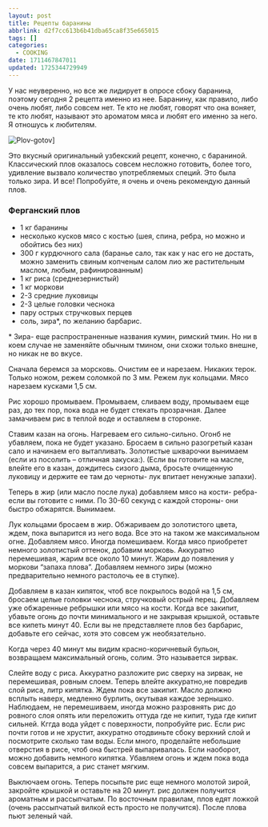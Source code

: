 ```yaml
---
layout: post
title: Рецепты баранины
abbrlink: d2f7cc613b6b41dba65ca8f35e665015
tags: []
categories:
  - COOKING
date: 1711467847011
updated: 1725344729949
---
```


У нас неуверенно, но все же лидирует в опросе сбоку баранина, поэтому сегодня 2 рецепта именно из нее. Баранину, как правило, либо очень любят, либо совсем нет. Те кто не любят, говорят что она воняет, те кто любят, называют это ароматом мяса и любят его именно за него. Я отношусь к любителям.

![](/resources/2bd6fffc87c442c0adc871087eaaa01f.jpg "Plov-gotov")]

Это вкусный оригинальный узбекский рецепт, конечно, с бараниной. Классический плов оказалось совсем несложно готовить, более того, удивление вызвало количество употребляемых специй. Это была только зира. И все! Попробуйте, я очень и очень рекомендую данный плов.

### Ферганский плов

- 1 кг баранины
- несколько кусков мясо с костью (шея, спина, ребра, но можно и обойтись без них)
- 300 г курдючного сала (баранье сало, так как у нас его не достать, можно заменить свиным копченым салом лио же растительным маслом, любым, рафинированным)
- 1 кг риса (среднезернистый)
- 1 кг моркови
- 2-3 средние луковицы
- 2-3 целые головки чеснока
- пару острых стручковых перцев
- соль, зира\*, по желанию барбарис.

\* Зира- еще распространенные названия кумин, римский тмин. Но ни в коем случае не заменяйте обычным тмином, они схожи только внешне, но никак не во вкусе.

Сначала беремся за морсковь. Очистим ее и нарезаем. Никаких терок. Только ножом, режем соломкой по 3 мм. Режем лук кольцами. Мясо нарезаем кусками 1,5 см.

Рис хорошо промываем. Промываем, сливаем воду, промываем еще раз, до тех пор, пока вода не будет стекать прозрачная. Далее замачиваем рис в теплой воде и оставляем в сторонке.

Ставим казан на огонь. Нагреваем его сильно-сильно. Огонб не убавляем, пока не будет указано. Бросаем в сильно разогретый казан сало и начинаем его вытапливать. Золотистые шкварочки вынимаем (если из посолить – отличная закуска:). (Если вы готовите на масле, влейте его в казан, дождитесь сизого дыма, бросьте очищенную луковицу и держите ее там до черноты- лук впитает ненужные запахи).

Теперь в жир (или масло после лука) добавляем мясо на кости- ребра- если вы готовите с ними. По 30-60 секунд с каждой стороны- они быстро обжарятся. Вынимаем.

Лук кольцами бросаем в жир. Обжариваем до золотистого цвета, ждем, пока выпарится из него вода. Все это на таком же максимальном огне. Добавляем мясо. Иногда помешиваем. Когда мясо приобретет немного золотистый оттенок, добавим морковь. Аккуратно перемешивая, жарим все около 10 минут. Жарим до появления у моркови “запаха плова”. Добавляем немного зиры (можно предварительно немного растолочь ее в ступке).

Добавляем в казан кипяток, чтоб все покрылось водой на 1,5 см, бросаем целые головки чеснока, стручковый острый перец. Добавляем уже обжаренные ребрышки или мясо на кости. Когда все закипит, убавьте огонь до почти минимального и не закрывая крышкой, оставьте все кипеть минут 40. Если вы не представляете плов без барбарис, добавьте его сейчас, хотя это совсем уж необязательно.

Когда через 40 минут мы видим красно-коричневый бульон, возвращаем максимальный огонь, солим. Это называется зирвак.

Слейте воду с риса. Аккуратно разложите рис сверху на зирвак, не перемешивая, ровным слоем. Теперь влейте аккуратно,не повредив слой риса, литр кипятка. Ждем пока все закипит. Масло должно всплыть наверх, медленно бурлить, окутывая каждое зернышко. Наблюдаем, не перемешиваем, иногда можно разровнять рис до ровного слоя опять или переложить оттуда где не кипит, туда где кипит сильней. Кггда вода уйдет с поверхности, попробуйте рис. Если рис почти готов и не хрустит, аккуратно отодвиньте сбоку верхний слой и посмотрите сколько там воды. Если много, проделайте небольшие отверстия в рисе, чтоб она быстрей выпаривалась. Если наоборот, можно добавить немного кипятка. Убавляем огонь и ждем пока вода совсем выпарится, а рис станет мягким.

Выключаем огонь. Теперь посыпьте рис еще немного молотой зирой, закройте крышкой и оставьте на 20 минут. рис должен получится ароматным и рассыпчатым. По восточным правилам, плов едят ложкой (очень рассыпчатый вилкой есть просто не получится). После плова пьют зеленый чай.
